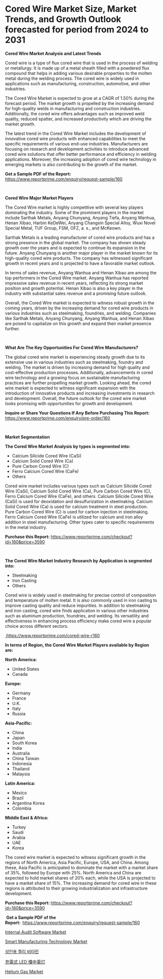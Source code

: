 <p><h1>Cored Wire Market Size, Market Trends, and Growth Outlook forecasted for period from 2024 to 2031</h1></p><p><strong>Cored Wire Market Analysis and Latest Trends</strong></p>
<p><p>Cored wire is a type of flux cored wire that is used in the process of welding or metallurgy. It is made up of a metal sheath filled with a powdered flux compound that helps in adding various desirable properties to the molten metal during the welding process. The cored wire is widely used in applications such as manufacturing, construction, automotive, and other industries.</p><p>The Cored Wire Market is expected to grow at a CAGR of 1.50% during the forecast period. The market growth is propelled by the increasing demand for high-quality welds in manufacturing and construction industries. Additionally, the cored wire offers advantages such as improved weld quality, reduced spatter, and increased productivity which are driving the market growth.</p><p>The latest trend in the Cored Wire Market includes the development of innovative cored wire products with enhanced capabilities to meet the specific requirements of various end-use industries. Manufacturers are focusing on research and development activities to introduce advanced cored wire solutions that offer better performance and efficiency in welding applications. Moreover, the increasing adoption of cored wire technology in emerging markets is also contributing to the growth of the market.</p></p>
<p><strong>Get a Sample PDF of the Report:&nbsp;</strong> <a href="https://www.reportprime.com/enquiry/request-sample/160">https://www.reportprime.com/enquiry/request-sample/160</a></p>
<p>&nbsp;</p>
<p><strong>Cored Wire Major Market Players</strong></p>
<p><p>The Cored Wire market is highly competitive with several key players dominating the industry. Some of the prominent players in the market include Sarthak Metals, Anyang Chunyang, Anyang Tiefa, Anyang Wanhua, Henan Xibao, Harbin KeDeWei, Anyang Changxin Special Alloy, Wuxi Novel Special Metal, TUF Group, FSM, OFZ, a. s., and McKeown.</p><p>Sarthak Metals is a leading manufacturer of cored wire products and has a strong presence in the global market. The company has shown steady growth over the years and is expected to continue its expansion in the future. Anyang Chunyang is another major player in the market known for its high-quality cored wire products. The company has witnessed significant growth in recent years and is projected to have a favorable market outlook.</p><p>In terms of sales revenue, Anyang Wanhua and Henan Xibao are among the top performers in the Cored Wire market. Anyang Wanhua has reported impressive sales revenue in recent years, reflecting its strong market position and growth potential. Henan Xibao is also a key player in the industry with substantial sales revenue and a promising future outlook.</p><p>Overall, the Cored Wire market is expected to witness robust growth in the coming years, driven by the increasing demand for cored wire products in various industries such as steelmaking, foundries, and welding. Companies like Sarthak Metals, Anyang Chunyang, Anyang Wanhua, and Henan Xibao are poised to capitalize on this growth and expand their market presence further.</p></p>
<p>&nbsp;</p>
<p><strong>What Are The Key Opportunities For Cored Wire Manufacturers?</strong></p>
<p><p>The global cored wire market is experiencing steady growth due to its extensive use in various industries such as steelmaking, foundry and welding. The market is driven by increasing demand for high quality and cost-effective production processes. Additionally, advancements in cored wire technology and a growing focus on sustainable manufacturing practices are further propelling market growth. Looking ahead, the cored wire market is expected to witness significant expansion with the introduction of innovative products and increasing investments in research and development. Overall, the future outlook for the cored wire market looks promising with opportunities for growth and development.</p></p>
<p><strong>Inquire or Share Your Questions If Any Before Purchasing This Report:</strong> <a href="https://www.reportprime.com/enquiry/pre-order/160">https://www.reportprime.com/enquiry/pre-order/160</a></p>
<p>&nbsp;</p>
<p><strong>Market Segmentation</strong></p>
<p><strong>The Cored Wire Market Analysis by types is segmented into:</strong></p>
<p><ul><li>Calcium Silicide Cored Wire (CaSi)</li><li>Calcium Solid Cored Wire (Ca)</li><li>Pure Carbon Cored Wire (C)</li><li>Ferro Calcium Cored Wire (CaFe)</li><li>Others</li></ul></p>
<p><p>Cored wire market includes various types such as Calcium Silicide Cored Wire (CaSi), Calcium Solid Cored Wire (Ca), Pure Carbon Cored Wire (C), Ferro Calcium Cored Wire (CaFe), and others. Calcium Silicide Cored Wire (CaSi) is used for deoxidation and desulfurization in steelmaking. Calcium Solid Cored Wire (Ca) is used for calcium treatment in steel production. Pure Carbon Cored Wire (C) is used for carbon injection in steelmaking. Ferro Calcium Cored Wire (CaFe) is utilized for calcium and iron alloy addition in steel manufacturing. Other types cater to specific requirements in the metal industry.</p></p>
<p><strong>Purchase this Report:&nbsp;</strong><a href="https://www.reportprime.com/checkout?id=160&price=3590">https://www.reportprime.com/checkout?id=160&price=3590</a></p>
<p>&nbsp;</p>
<p><strong>The Cored Wire Market Industry Research by Application is segmented into:</strong></p>
<p><ul><li>Steelmaking</li><li>Iron Casting</li><li>Others</li></ul></p>
<p><p>Cored wire is widely used in steelmaking for precise control of composition and temperature of molten metal. It is also commonly used in iron casting to improve casting quality and reduce impurities. In addition to steelmaking and iron casting, cored wire finds application in various other industries such as aluminum production, foundries, and welding. Its versatility and effectiveness in enhancing process efficiency make cored wire a popular choice across different sectors.</p></p>
<p><a href="https://www.reportprime.com/cored-wire-r160">&nbsp;https://www.reportprime.com/cored-wire-r160</a></p>
<p><strong>In terms of Region, the Cored Wire Market Players available by Region are:</strong></p>
<p>
    <p> <strong> North America: </strong>
        <ul>
            <li>United States</li>
            <li>Canada</li>
        </ul>
        </p> 
    <p> <strong> Europe: </strong>
        <ul>
            <li>Germany</li>
            <li>France</li>
            <li>U.K.</li>
            <li>Italy</li>
            <li>Russia</li>
        </ul>
        </p> 
    <p> <strong> Asia-Pacific: </strong>
        <ul>
            <li>China</li>
            <li>Japan</li>
            <li>South Korea</li>
            <li>India</li>
            <li>Australia</li>
            <li>China Taiwan</li>
            <li>Indonesia</li>
            <li>Thailand</li>
            <li>Malaysia</li>
        </ul>
        </p> 
    <p> <strong> Latin America: </strong>
        <ul>
            <li>Mexico</li>
            <li>Brazil</li>
            <li>Argentina Korea</li>
            <li>Colombia</li>
        </ul>
        </p> 
    <p> <strong> Middle East & Africa: </strong>
        <ul>
            <li>Turkey</li>
            <li>Saudi</li>
            <li>Arabia</li>
            <li>UAE</li>
            <li>Korea</li>
        </ul>
    </p>
    </p>
<p><p>The cored wire market is expected to witness significant growth in the regions of North America, Asia Pacific, Europe, USA, and China. Among these, Asia Pacific is anticipated to dominate the market with a market share of 35%, followed by Europe with 25%. North America and China are expected to hold market shares of 20% each, while the USA is projected to have a market share of 15%. The increasing demand for cored wire in these regions is attributed to their growing industrialization and infrastructure development.</p></p>
<p><strong>Purchase this Report: </strong><a href="https://www.reportprime.com/checkout?id=160&price=3590">https://www.reportprime.com/checkout?id=160&price=3590</a></p>
<p>&nbsp;<strong>Get a Sample PDF of the Report:&nbsp;&nbsp;</strong><a href="https://www.reportprime.com/enquiry/request-sample/160">https://www.reportprime.com/enquiry/request-sample/160</a></p>
<p><strong></strong></p>
<p><p><a href="https://issuu.com/reportprime-2/docs/internal-audit-software-market-size-2030.pptx">Internal Audit Software Market</a></p><p><a href="https://www.linkedin.com/pulse/insights-smart-manufacturing-technology-market-players-size-r5rse">Smart Manufacturing Technology Market</a></p><p><a href="https://medium.com/@raymondietrich7892023/%EA%B8%80%EB%A1%9C%EB%B2%8C-%EC%84%B1%EC%9D%B8-%EA%B5%AC%EB%AF%B8-%EB%B9%84%ED%83%80%EB%AF%BC-%EC%8B%9C%EC%9E%A5-%EA%B7%9C%EB%AA%A8%EB%8A%94-2024%EB%85%84%EB%B6%80%ED%84%B0-2031%EB%85%84%EA%B9%8C%EC%A7%80-14-3-%EC%9D%98-%EC%97%B0%ED%8F%89%EA%B7%A0-%EC%84%B1%EC%9E%A5%EB%A5%A0%EC%9D%84-%EA%B2%BD%ED%97%98%ED%95%A0-%EA%B2%83%EC%9C%BC%EB%A1%9C-%EC%82%B0%EC%97%85-%EC%A0%84%EB%A7%9D%EC%97%90-%EB%94%B0%EB%A5%B4%EB%A9%B4-%EC%98%88%EC%83%81%EB%90%A9%EB%8B%88%EB%8B%A4-885e52fc50ab">성인용 젤리 비타민</a></p><p><a href="https://medium.com/@kamdeall7845/2031%E5%B9%B4%E3%81%BE%E3%81%A7%E3%81%AE%E5%86%8D%E5%85%85%E9%9B%BB%E5%8F%AF%E8%83%BD%E3%81%AAled%E3%83%95%E3%83%A9%E3%83%83%E3%82%B7%E3%83%A5%E3%83%A9%E3%82%A4%E3%83%88%E5%B8%82%E5%A0%B4%E8%AA%BF%E6%9F%BB%E3%81%A8%E7%94%A3%E6%A5%AD%E9%80%B2%E5%8C%96-%E4%BA%88%E6%B8%AC-77d7728b7dd4">充電式 LED 懐中電灯</a></p><p><a href="https://github.com/mauripalmi/Market-Research-Report-List-4/blob/main/helium-gas-market.md">Helium Gas Market</a></p></p>